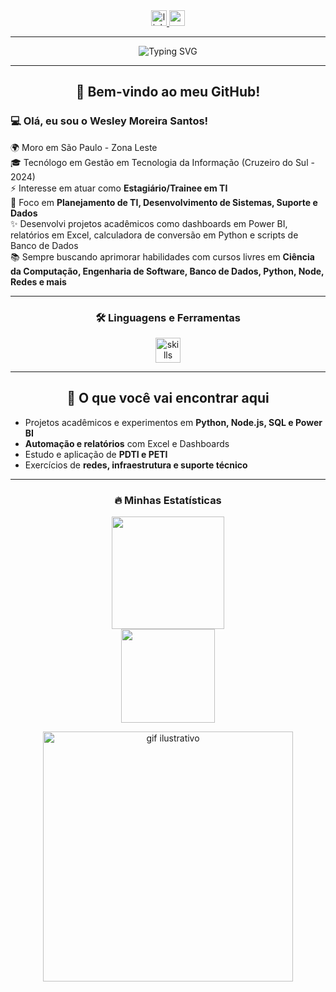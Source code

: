 <div align="center">
  <a href="https://www.linkedin.com/in/wesley-moreira-pcd/" target="_blank">
    <img src="https://img.shields.io/static/v1?message=LinkedIn&logo=linkedin&label=&color=0077B5&logoColor=white&labelColor=&style=for-the-badge" height="25" alt="linkedin logo"  />
  </a>
  <a href="mailto:wesley51moreira@gmail.com">
    <img src="https://img.shields.io/badge/-Gmail-CC0000?style=for-the-badge&logo=gmail&logoColor=white" height="25" alt="gmail logo" />
  </a>
</div>

---

<p align="center">
  <img 
    src="https://readme-typing-svg.demolab.com?font=Fira+Code&weight=600&size=22&duration=3500&pause=1200&color=2F81F7&center=true&vCenter=true&width=650&lines=Tecn%C3%B3logo+em+Gest%C3%A3o+da+TI;PDTI+%7C+PETI;Python+%7C+JavaScript+%7C+Node;Projetos+em+Dados+e+Sistemas;Aspirante+em+Tecnologia+e+Inova%C3%A7%C3%A3o" 
    alt="Typing SVG"
/>
</p>

---

<h2 align="center">🌟 Bem-vindo ao meu GitHub!</h2>

<h3 align="left">💻 Olá, eu sou o Wesley Moreira Santos!</h3>

<p align="left">
🌍 Moro em São Paulo - Zona Leste<br>
🎓 Tecnólogo em Gestão em Tecnologia da Informação (Cruzeiro do Sul - 2024)<br>
⚡ Interesse em atuar como <b>Estagiário/Trainee em TI</b><br>
🎯 Foco em <b>Planejamento de TI, Desenvolvimento de Sistemas, Suporte e Dados</b><br>
✨ Desenvolvi projetos acadêmicos como dashboards em Power BI, relatórios em Excel, calculadora de conversão em Python e scripts de Banco de Dados<br>
📚 Sempre buscando aprimorar habilidades com cursos livres em <b>Ciência da Computação, Engenharia de Software, Banco de Dados, Python, Node, Redes e mais</b>
</p>

---

<h3 align="center">🛠 Linguagens e Ferramentas</h3>

<div align="center">
  <img src="https://skillicons.dev/icons?i=python,js,css,html,nodejs,mysql,aws,linux,windows,vscode,git,github" height="40" alt="skills logos" />
</div>

---

<h2 align="center">🚀 O que você vai encontrar aqui</h2>

- Projetos acadêmicos e experimentos em **Python, Node.js, SQL e Power BI**  
- **Automação e relatórios** com Excel e Dashboards  
- Estudo e aplicação de **PDTI e PETI**  
- Exercícios de **redes, infraestrutura e suporte técnico**  

---

<h3 align="center">🔥 Minhas Estatísticas</h3>

<div align="center">
  <div align="center">
    <img height="180em" src="https://github-readme-stats-sigma-five.vercel.app/api?username=wesley51moreira-del&show_icons=true&theme=dracula&include_all_commits=true&count_private=true"/>
  </a>
</div>
  <img src="https://github-readme-streak-stats.herokuapp.com/?user=wesley51moreira-del&theme=dracula&hide_border=false&border_radius=10" height="150" />
</div

---

<p align="center">
  <img src="https://media.giphy.com/media/qgQUggAC3Pfv687qPC/giphy.gif" width="400" alt="gif ilustrativo">
</p>





